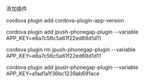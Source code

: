 添加插件

cordova plugin add cordova-plugin-app-version

cordova plugin add jpush-phonegap-plugin --variable APP_KEY=e8a7c56c5a61f22ed69d1d11



cordova plugin rm jpush-phonegap-plugin --variable APP_KEY=e8a7c56c5a61f22ed69d1d11



cordova plugin add jpush-phonegap-plugin --variable APP_KEY=a1ad1a1f36bc1239ab691ace
